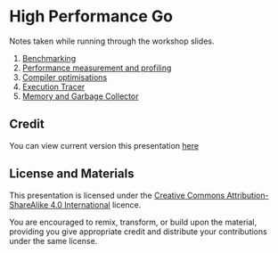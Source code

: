 # High Performance Go

Notes taken while running through the workshop slides.

1. [Benchmarking](01-Benchmarking.md)
1. [Performance measurement and profiling](02-Performance-measurement-and-profiling.md)
1. [Compiler optimisations](03-Compiler-optimisations.md)
1. [Execution Tracer](04-Execution-Tracer.md)
1. [Memory and Garbage Collector](05-Memory-and-Garbage-Collector.md)

## Credit

You can view current version this presentation [here](https://bit.ly/dotgo2019)

## License and Materials

This presentation is licensed under the [Creative Commons Attribution-ShareAlike 4.0 International](https://creativecommons.org/licenses/by-sa/4.0/) licence.

You are encouraged to remix, transform, or build upon the material, providing you give appropriate credit and distribute your contributions under the same license.
